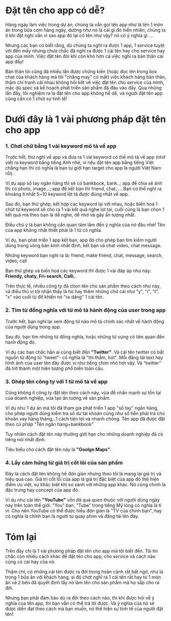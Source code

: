 # Đặt tên cho app có dễ?
Hàng ngày làm việc trong dự án, chúng ta vẫn gọi tên app như là tên 1 món ăn trong bữa cơm hàng ngày, dường như nó là cái gì đó hiển nhiên, chúng ta ít khi đặt nghi vấn vì sao app đó lại có tên như vậy? nó có ý nghĩa gì ...

Nhưng các bạn có biết rằng, dù chúng ta nghĩ ra được 1 app, 1 service tuyệt vời đến mấy nhưng chưa chắc đã nghĩ ra được 1 cái tên hay cho service hay app của mình. Việc đặt tên đôi khi còn khó hơn cả việc nghĩ ra bản thân cái app đấy!

Bản thân tôi cũng đã nhiều lần được chứng kiến (hoặc đọc lén trong box chat của khách hàng mà tôi "chẳng may" có mặt) việc khách hàng bàn thảo, thậm chí tranh cãi nhau không hồi kết về việc đặt tên cho service của mình, mặc dù spec và kế hoạch phát triển sản phẩm đã đâu vào đấy. Qua những lần đấy, tôi nghiệm ra là đặt tên cho app không hề dễ, và người đặt tên app cũng cần có 1 chút sự tinh tế!
# Dưới đây là 1 vài phương pháp đặt tên cho app 
### 1. Chơi chữ bằng 1 vài keyword mô tả về app
Trước hết, thử nghĩ về app và đưa ra 1 vài keyword có thể mô tả về app (nhớ viết ra keyword bằng tiếng Anh nhé, vì nếu đặt tên app bằng tiếng Việt chẳng hạn thì có nghĩa là bạn tự giới hạn target cho app là người Việt Nam rồi). 

Ví dụ app sổ tay ngân hàng thì sẽ có bankbook, bank..; app để chia sẻ ảnh thì có photo, image...; app để kết bạn thì friend, chat, ... Bạn có thể nghĩ ra khoảng ít nhất 5~10 keyword lột tả được đúng nhất về app.

Sau đó, bạn thử ghép, kết hợp các keyword lại với nhau, hoặc biến hoá 1 chút từ keyword sẽ cho ra 1 vài kết quả nghe lọt tai, cuối cùng là bạn chọn 1 kết quả mà theo bạn là dễ nghe, dễ nhớ và gây ấn tượng nhất.

Điều chú ý là bạn không cần quan tâm lắm đến ý nghĩa của nó đâu nhé! Tên của app không nhất thiết phải là 1 từ có nghĩa.

Ví dụ, bạn phát triển 1 app kết bạn, app đó cho phép bạn tìm kiếm người dùng trong vòng bán kính nhất định, kết bạn và chat video, chat message.

Những keyword bạn nghĩ ra là: friend, make friend, chat, message, search, video, call

Bạn thử ghép và biến hoá các keyword thì được 1 vài đáp áp như này: **Friendy, chaty, Fri-search, Calli**,..

Trên thực tế, nhiều công ty đã chọn tên cho sản phẩm theo cách như này, và điều thú vị tôi nhận thấy là họ hay thêm những chữ cái như "y", "i", "t", "x" vào cuối từ để khiến nó "ra dáng" 1 cái tên. 

### 2. Tìm từ đồng nghĩa với từ mô tả hành động của user trong app
Trước hết, bạn nghĩ lại xem động từ nào mô tả chính xác nhất về hành động của người dùng trong app.

Sau đó, bạn tìm những từ đồng nghĩa, hoặc những từ vựng có liên quan đến hành động đó.

Ví dụ các bạn chắc hẳn ai cũng biết đến **"Twitter"**. Và cái tên twitter có bắt nguồn từ động từ "tweet"- có nghĩa là "thì thầm, hót". Mỗi đăng tải text hay hình ảnh của user lên đây được ví như tiếng chim nhỏ hót vậy. Và “twitter” đã trở thành một hiện tượng phổ biến toàn cầu. 

### 3. Ghép tên công ty với 1 từ mô tả về app
Cũng không ít công ty đặt tên theo cách này, vừa để nhấn mạnh sự tồn tại của doanh nghiệp, vừa tạo ấn tượng về sản phẩm.

Ví dụ như 1 dự án mà tôi đã tham gia phát triển 1 app "sổ tay" ngân hàng, cho phép người dùng kiểm tra số dư tài khoản cũng như số tiền phải trả cho khoản vay hàng tháng,..1 cách tiện lợi và nhanh chóng. Tên app đã được đặt theo cú pháp "Tên ngân hàng+bankbook"

Tuy nhiên cách đặt tên này thường giới hạn cho những doanh nghiệp đã có tiếng nói nhất định.

Tiêu biểu cho cách đặt tên này là **"Goolge Maps"**.

### 4. Lấy cảm hứng từ giá trị cốt lõi của sản phẩm
Đây là cách đặt tên không hề đơn giản nhưng theo tôi là mang lại giá trị và hiệu quả cao. Giá trị cốt lỗi của app là giá trị đặc biệt của app đó thể hiện điểm ưu việt, sự khác biệt khi so sánh với những app khác. Nó cũng chính là đặc trưng hay concept của app đó. 

Ví dụ như cái tên **"YouTube"** vỗn đã quá quen thuộc với người dùng ngày nay trên toàn thế giới. "You" bạn, "Tube" trong tiếng Mỹ lóng có nghĩa là ti vi. Cho nên YouTube có thể được hiểu đơn giản là "TV của chính bạn", hay có nghĩa là chính bạn là người tự quay phim và đăng tải lên đây.
# Tóm lại
Trên đây chỉ là 1 vài phương pháp đặt tên cho app mà tôi biết đến. Tôi tin chắc còn nhiều cách khác để đặt tên cho app, cho service và cách nào cũng có cái hay của nó.

Thậm chí, có những cái tên được ra đời trong hoàn cảnh rất bất ngờ, như là trong 1 bữa ăn với khách hàng, ai đó chợt nghĩ ra 1 cái tên rất hay từ 1 món ăn và 2 bên đã quyết định lấy nó làm tên cho sản phẩm mà họ sắp cho ra đời.

Nhưng bạn phải đảm bảo dù ra đời theo cách nào, thì khi được hỏi về ý nghĩa của tên app, thì bạn vẫn có thể trả lời được. Và ý nghĩa của nó sẽ được diễn đạt theo cách mà bạn muốn, nó thể hiện sự tinh tế của người đặt tên!